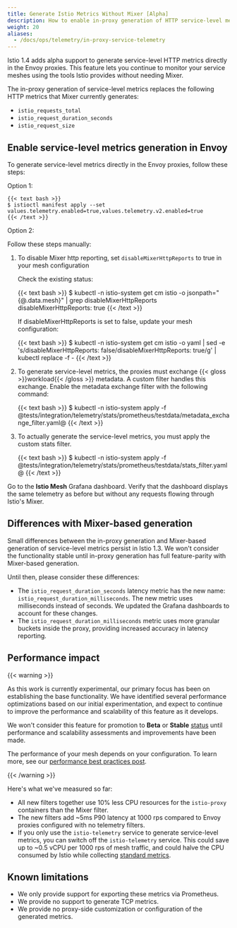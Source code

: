 ```yaml
---
title: Generate Istio Metrics Without Mixer [Alpha]
description: How to enable in-proxy generation of HTTP service-level metrics.
weight: 20
aliases:
  - /docs/ops/telemetry/in-proxy-service-telemetry
---
```


Istio 1.4 adds alpha support to generate service-level HTTP metrics
directly in the Envoy proxies. This feature lets you continue to monitor your
service meshes using the tools Istio provides without needing Mixer.

The in-proxy generation of service-level metrics replaces the following HTTP
metrics that Mixer currently generates:

- `istio_requests_total`
- `istio_request_duration_seconds`
- `istio_request_size`

## Enable service-level metrics generation in Envoy

To generate service-level metrics directly in the Envoy proxies, follow these steps:

Option 1:

    {{< text bash >}}
    $ istioctl manifest apply --set values.telemetry.enabled=true,values.telemetry.v2.enabled=true
    {{< /text >}}

Option 2:

Follow these steps manually:

1. To disable Mixer http reporting, set `disableMixerHttpReports` to true in your mesh configuration

    Check the existing status:

    {{< text bash >}}
    $ kubectl -n istio-system get cm istio -o jsonpath="{@.data.mesh}" | grep disableMixerHttpReports
    disableMixerHttpReports: true
    {{< /text >}}

    If disableMixerHttpReports is set to false, update your mesh configuration:

    {{< text bash >}}
    $ kubectl -n istio-system get cm istio -o yaml | sed -e 's/disableMixerHttpReports: false/disableMixerHttpReports: true/g' | kubectl replace -f -
    {{< /text >}}

1. To generate service-level metrics, the proxies must exchange {{< gloss >}}workload{{< /gloss >}} metadata.
   A custom filter handles this exchange. Enable the metadata exchange filter with the following command:

    {{< text bash >}}
    $ kubectl -n istio-system apply -f @tests/integration/telemetry/stats/prometheus/testdata/metadata_exchange_filter.yaml@
    {{< /text >}}

1. To actually generate the service-level metrics, you must apply the custom stats filter.

    {{< text bash >}}
    $ kubectl -n istio-system apply -f @tests/integration/telemetry/stats/prometheus/testdata/stats_filter.yaml@
    {{< /text >}}

Go to the **Istio Mesh** Grafana dashboard. Verify that the dashboard displays the same telemetry as before but without
    any requests flowing through Istio's Mixer.

## Differences with Mixer-based generation

Small differences between the in-proxy generation and Mixer-based generation of service-level metrics
persist in Istio 1.3. We won't consider the functionality stable until in-proxy generation has full feature-parity with
Mixer-based generation.

Until then, please consider these differences:

- The `istio_request_duration_seconds` latency metric has the new name: `istio_request_duration_milliseconds`.
  The new metric uses milliseconds instead of seconds. We updated the Grafana dashboards to
  account for these changes.
- The `istio_request_duration_milliseconds` metric uses more granular buckets inside the proxy, providing
  increased accuracy in latency reporting.

## Performance impact

{{< warning >}}

As this work is currently experimental, our primary focus has been on establishing
the base functionality. We have identified several performance optimizations based
on our initial experimentation, and expect to continue to improve the performance
and scalability of this feature as it develops.

We won't consider this feature for promotion to **Beta** or **Stable** [status](/pt-br/about/feature-stages/#feature-phase-definitions)
until performance and scalability assessments and improvements have been made.

The performance of your mesh depends on your configuration.
To learn more, see our [performance best practices post](/pt-br/blog/2019/performance-best-practices/).

{{< /warning >}}

Here's what we've measured so far:

- All new filters together use 10% less CPU resources for the `istio-proxy` containers
  than the Mixer filter.
- The new filters add ~5ms P90 latency at 1000 rps compared to Envoy proxies
  configured with no telemetry filters.
- If you only use the `istio-telemetry` service to generate service-level metrics,
  you can switch off the `istio-telemetry` service. This could save up to ~0.5 vCPU per
  1000 rps of mesh traffic, and could halve the CPU consumed by Istio while collecting
  [standard metrics](/pt-br/docs/reference/config/policy-and-telemetry/metrics/).

## Known limitations

- We only provide support for exporting these metrics via Prometheus.
- We provide no support to generate TCP metrics.
- We provide no proxy-side customization or configuration of the generated metrics.
